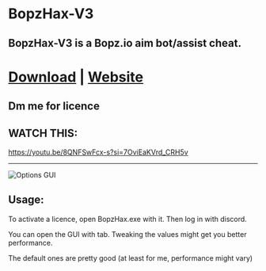 
# BopzHax-V3

## BopzHax-V3 is a Bopz.io aim bot/assist cheat.

# [Download](https://github.com/Omena0/BopzHax/raw/main/dist/BopzHax-V3.exe) | [Website](https://omena0.github.io/BopzHax/)

## Dm me for licence

## WATCH THIS:
https://youtu.be/8QNFSwFcx-s?si=7OviEaKVrd_CRH5v

---

![Options GUI](https://github.com/user-attachments/assets/0e3f97db-5275-46f0-8622-fc7d62031f0a)

## Usage:

To activate a licence, open BopzHax.exe with it. Then log in with discord.

You can open the GUI with tab.
Tweaking the values might get you better performance.

The default ones are pretty good (at least for me, performance might vary)
